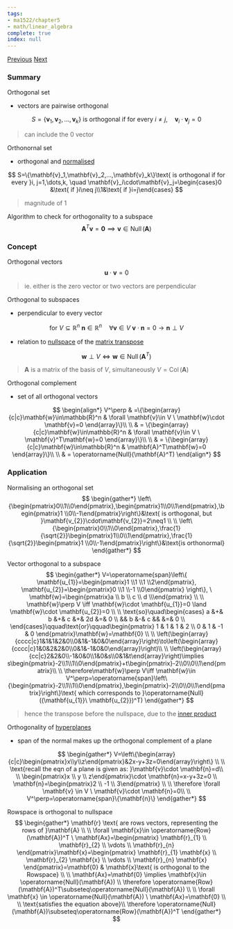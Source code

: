 ```yaml
---
tags:
- ma1522/chapter5
- math/linear_algebra
complete: true
index: null
---
```

[Previous](/labyrinth/notes/math/ma1522/matrix_spaces)   [Next](/labyrinth/notes/math/ma1522/orthogonal_bases)
### Summary
Orthogonal set
- vectors are pairwise orthogonal

$$
S=\{\mathbf{v}_1,\mathbf{v}_2,...,\mathbf{v}_k\}\text{ is orthogonal if for every }i\neq j, \quad \mathbf{v}_i\cdot\mathbf{v}_j=0
$$
> can include the 0 vector

Orthonornal set
- orthogonal and [normalised](/labyrinth/notes/math/ma1301/unit_vectors#^43f21a)

$$
S=\{\mathbf{v}_1,\mathbf{v}_2,...,\mathbf{v}_k\}\text{ is orthogonal if for every }i, j=1,\dots,k, \quad \mathbf{v}_i\cdot\mathbf{v}_j=\begin{cases}0 &\text{ if }i\neq j\\1&\text{ if }i=j\end{cases}
$$
> magnitude of 1

Algorithm to check for orthogonality to a subspace
$$
\mathbf{A}^T\mathbf{v}=\mathbf{0} \implies \mathbf{v}\in \operatorname{Null}(\mathbf{A})
$$
### Concept
Orthogonal vectors
$$
\mathbf{u}\cdot \mathbf{v}=0
$$
> ie. either is the zero vector or two vectors are perpendicular

Orthogonal to subspaces
- perpendicular to every vector

$$
\text{for }V\subseteq \mathbb{R}^n \ \mathbf{n}\in \mathbb{R}^n \quad \forall \mathbf{v}\in V\ \mathbf{v}\cdot \mathbf{n}=0\to\mathbf{n}\perp V
$$
- relation to [nullspace](/labyrinth/notes/math/ma1522/matrix_spaces#^b3921a) of the [matrix transpose](/labyrinth/notes/math/ma1522/matrix_transpose)

$$
\mathbf{w}\perp V \iff \mathbf{w}\in \operatorname{Null}(\mathbf{A}^T)
$$
> $\mathbf{A}$ is a matrix of the basis of $V$, simultaneously $V=\operatorname{Col}(\mathbf{A})$

Orthogonal complement
- set of all orthogonal vectors

$$
\begin{align*}
V^\perp & =\{\begin{array}{c|c}\mathbf{w}\in\mathbb{R}^n & \forall \mathbf{v}\in V \ \mathbf{w}\cdot \mathbf{v}=0 \end{array}\}\\
\\
& = \{\begin{array}{c|c}\mathbf{w}\in\mathbb{R}^n & \forall \mathbf{v}\in V \ \mathbf{v}^T\mathbf{w}=0 \end{array}\}\\
\\
& = \{\begin{array}{c|c}\mathbf{w}\in\mathbb{R}^n & \mathbf{A}^T\mathbf{w}=0 \end{array}\}\\
\\
& = \operatorname{Null}(\mathbf{A}^T)
\end{align*}
$$
### Application
Normalising an orthogonal set
$$
\begin{gather*}
\left\{\begin{pmatrix}0\\1\\0\end{pmatrix},\begin{pmatrix}1\\0\\1\end{pmatrix},\begin{pmatrix}1 \\0\\-1\end{pmatrix}\right\}&\text{ is orthogonal, but }\mathbf{v_{2}}\cdot\mathbf{v_{2}}=2\neq1 \\
\\
\left\{\begin{pmatrix}0\\1\\0\end{pmatrix},\frac{1}{\sqrt{2}}\begin{pmatrix}1\\0\\1\end{pmatrix},\frac{1}{\sqrt{2}}\begin{pmatrix}1 \\0\\-1\end{pmatrix}\right\}&\text{is orthonormal}
\end{gather*}
$$

Vector orthogonal to a subspace
$$
\begin{gather*}
V=\operatorname{span}\left\{ \mathbf{u_{1}}=\begin{pmatrix}1 \\1 \\1 \\2\end{pmatrix}, \mathbf{u_{2}}=\begin{pmatrix}0 \\1 \\-1 \\0\end{pmatrix} \right\}, \ \mathbf{w}=\begin{pmatrix}a \\ b \\ c \\ d \\\end{pmatrix} \\
\\
\mathbf{w}\perp V \iff \mathbf{w}\cdot \mathbf{u_{1}}=0 \land \mathbf{w}\cdot \mathbf{u_{2}}=0 \\
\\
\text{so}\quad\begin{cases}
a &+& b &+& c &+& 2d &=& 0 \\
&& b &-& c && &=& 0 \\
\end{cases}\qquad\text{or}\qquad\begin{pmatrix}
1 & 1 & 1 & 2 \\
0 & 1 & -1 & 0
\end{pmatrix}\mathbf{w}=\mathbf{0} \\
\\
\left(\begin{array}{cccc|c}1&1&1&2&0\\0&1&-1&0&0\end{array}\right)\to\left(\begin{array}{cccc|c}1&0&2&2&0\\0&1&-1&0&0\end{array}\right)\\
\\
\left(\begin{array}{cc|c}2&2&0\\-1&0&0\\1&0&s\\0&1&t\end{array}\right)\implies s\begin{pmatrix}-2\\1\\1\\0\end{pmatrix}+t\begin{pmatrix}-2\\0\\0\\1\end{pmatrix}\\
\\
\therefore\mathbf{w}\perp V\iff \mathbf{w}\in V^\perp=\operatorname{span}\left\{\begin{pmatrix}-2\\1\\1\\0\end{pmatrix},\begin{pmatrix}-2\\0\\0\\1\end{pmatrix}\right\}\text{ which corresponds to }\operatorname{Null}((\mathbf{u_{1}}\ \mathbf{u_{2}})^T)
\end{gather*}
$$
> hence the transpose before the nullspace, due to the [inner product](/labyrinth/notes/math/ma1522/vectors_in_Rⁿ)

Orthogonality of [hyperplanes](/labyrinth/notes/math/ma1301/planes_in_R³)
- span of the normal makes up the orthogonal complement of a plane

$$
\begin{gather*}
V=\left\{\begin{array}{c|c}\begin{pmatrix}x\\y\\z\end{pmatrix}&2x-y+3z=0\end{array}\right\} \\
\\
\text{recall the eqn of a plane is given as: }\mathbf{v}\cdot \mathbf{n}=d\\
\\
\begin{pmatrix}x \\ y \\ z\end{pmatrix}\cdot \mathbf{n}=x-y+3z=0 \\
\mathbf{n}=\begin{pmatrix}2 \\ -1 \\ 3\end{pmatrix} \\
\\
\therefore \forall \mathbf{v} \in V \ \mathbf{v}\cdot \mathbf{n}=0\\
\\
V^\perp=\operatorname{span}\{\mathbf{n}\}
\end{gather*}
$$

Rowspace is orthogonal to nullspace
$$
\begin{gather*}
\mathbf{r} \text{ are rows vectors, representing the rows of }\mathbf{A} \\
\\
\forall \mathbf{x}\in \operatorname{Row}(\mathbf{A})^T \ \mathbf{Ax}=\begin{pmatrix}
\mathbf{r}_{1} \\
\mathbf{r}_{2} \\
\vdots \\
\mathbf{r}_{n}
\end{pmatrix}\mathbf{x}=\begin{pmatrix}
\mathbf{r}_{1} \mathbf{x} \\
\mathbf{r}_{2} \mathbf{x} \\
\vdots \\
\mathbf{r}_{n} \mathbf{x}
\end{pmatrix}=\mathbf{0} & \mathbf{x}\text{ is orthogonal to the Rowspace} \\
\\
\mathbf{Ax}=\mathbf{0} \implies \mathbf{x}\in \operatorname{Null}(\mathbf{A}) \\
\therefore \operatorname{Row}(\mathbf{A})^T\subseteq\operatorname{Null}(\mathbf{A}) \\
\\
\forall \mathbf{x} \in \operatorname{Null}(\mathbf{A}) \ \mathbf{Ax}=\mathbf{0} \\
\\
\text{satisfies the equation above}\\
\therefore \operatorname{Null}(\mathbf{A})\subseteq\operatorname{Row}(\mathbf{A})^T 
\end{gather*}
$$